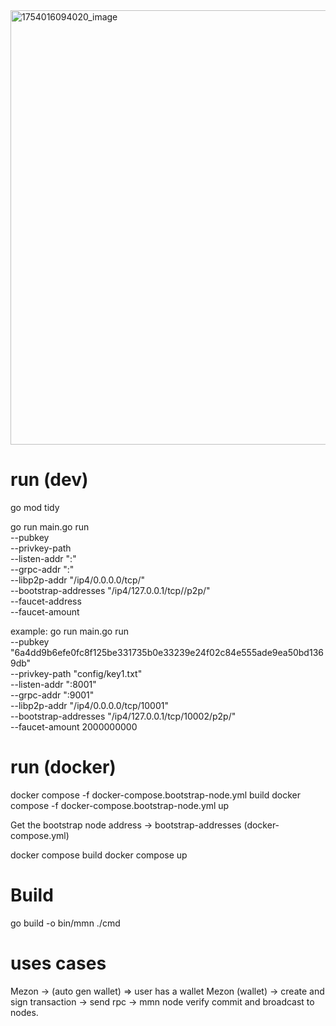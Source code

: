 <img width="1061" height="695" alt="1754016094020_image" src="https://github.com/user-attachments/assets/c2df9920-e7e6-48ed-baa3-994b281a7575" />


# run (dev)
go mod tidy

go run main.go run \
  --pubkey <public key> \
  --privkey-path <file path> \
  --listen-addr ":<port>" \
  --grpc-addr ":<port>" \
  --libp2p-addr "/ip4/0.0.0.0/tcp/<port>" \
  --bootstrap-addresses "/ip4/127.0.0.1/tcp/<port>/p2p/<peerID>" \
  --faucet-address <faucet address> \
  --faucet-amount <amount>

example:
go run main.go run \
  --pubkey "6a4dd9b6efe0fc8f125be331735b0e33239e24f02c84e555ade9ea50bd1369db" \
  --privkey-path "config/key1.txt" \
  --listen-addr ":8001" \
  --grpc-addr ":9001" \
  --libp2p-addr "/ip4/0.0.0.0/tcp/10001" \
  --bootstrap-addresses "/ip4/127.0.0.1/tcp/10002/p2p/<peerID>" \
  --faucet-amount 2000000000

# run (docker)
docker compose -f docker-compose.bootstrap-node.yml build
docker compose -f docker-compose.bootstrap-node.yml up

Get the bootstrap node address -> bootstrap-addresses (docker-compose.yml)

docker compose build
docker compose up


# Build
go build -o bin/mmn ./cmd

# uses cases
Mezon -> (auto gen wallet) => user has a wallet
Mezon (wallet) -> create and sign transaction -> send rpc -> mmn node verify commit and broadcast to nodes.
